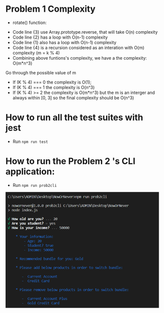 # Problem 1 Complexity

* rotate() function:
- Code line {3} use Array.prototype.reverse, that will take O(n) complexity
- Code line {2} has a loop with O(n-1) complexity
- Code line {1} also has a loop with O(n-1) complexity
- Code line {4} is a recursion considered as an interation with O(m) complexity (m = k % 4)
- Combining above funtions's complexity, we have a the complexity: O(m*n^3)

Go through the possible value of m
- If (K % 4) === 0 the complexity is O(1);
- If (K % 4) === 1 the complexity is O(n^3)
- If (K % 4) >= 2 the complexity is O(m*n^3) 
but the m is an interger and always within [0, 3] so the final complexity should be O(n^3)

# How to run all the test suites with jest

- Run `npm run test`

# How to run the Problem 2 's CLI application:

- Run `npm run prob2cli`

![cli screenshot](https://raw.githubusercontent.com/huynhphuchuy/nowornever/master/cli.png)
